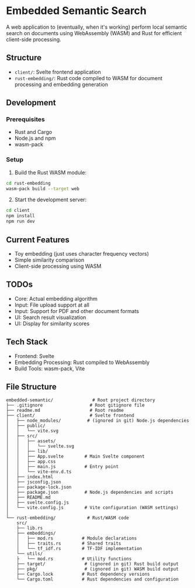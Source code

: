 # Embedded Semantic Search

A web application to (eventually, when it's working) perform local semantic search on documents using WebAssembly (WASM) and Rust for efficient client-side processing.

## Structure

- `client/`: Svelte frontend application
- `rust-embedding/`: Rust code compiled to WASM for document processing and embedding generation

## Development

### Prerequisites
- Rust and Cargo
- Node.js and npm
- wasm-pack

### Setup
1. Build the Rust WASM module:
```bash
cd rust-embedding
wasm-pack build --target web
```

2. Start the development server:
```bash
cd client
npm install
npm run dev
```

## Current Features
- Toy embedding (just uses character frequency vectors)
- Simple similarity comparison
- Client-side processing using WASM

## TODOs
- Core: Actual embedding algorithm
- Input: File upload support at all
- Input: Support for PDF and other document formats
- UI: Search result visualization
- UI: Display for similarity scores

## Tech Stack
- Frontend: Svelte
- Embedding Processing: Rust compiled to WebAssembly
- Build Tools: wasm-pack, Vite

## File Structure

```
embedded-semantic/               # Root project directory
├── .gitignore                  # Root gitignore file
├── readme.md                   # Root readme
├── client/                     # Svelte frontend
│   ├── node_modules/          # (ignored in git) Node.js dependencies
│   ├── public/                
│   │   └── vite.svg          
│   ├── src/                   
│   │   ├── assets/           
│   │   │   └── svelte.svg    
│   │   ├── lib/              
│   │   ├── App.svelte        # Main Svelte component
│   │   ├── app.css           
│   │   ├── main.js           # Entry point
│   │   └── vite-env.d.ts
│   ├── index.html            
│   ├── jsconfig.json         
│   ├── package-lock.json     
│   ├── package.json          # Node.js dependencies and scripts
│   ├── README.md             
│   ├── svelte.config.js      
│   └── vite.config.js        # Vite configuration (WASM settings)
│
└── rust-embedding/            # Rust/WASM code
	src/
	├── lib.rs
	├── embeddings/
	│   ├── mod.rs           # Module declarations
	│   ├── traits.rs        # Shared traits
	│   └── tf_idf.rs        # TF-IDF implementation
	└── utils/
	├	└── mod.rs           # Utility functions
    ├── target/               # (ignored in git) Rust build output
    ├── pkg/                  # (ignored in git) WASM build output
    ├── Cargo.lock           # Rust dependency versions
    └── Cargo.toml           # Rust dependencies and configuration
```